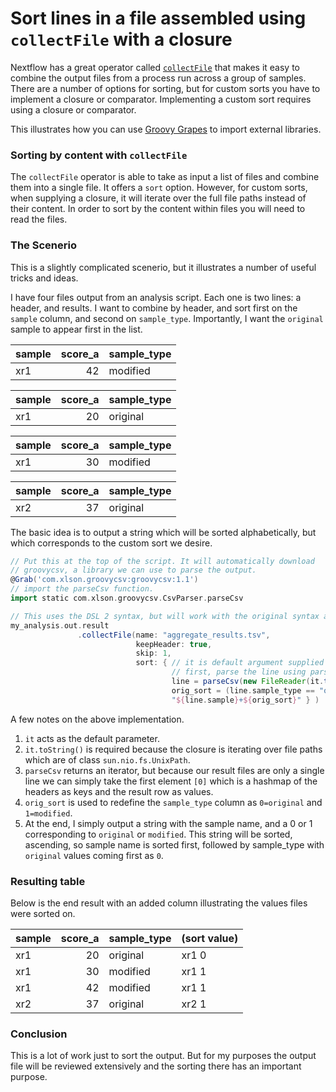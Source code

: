 # Sort lines in a file assembled using `collectFile` with a closure

Nextflow has a great operator called [`collectFile`](https://www.nextflow.io/docs/latest/operator.html?highlight=collectfile#collectfile) that makes it easy to combine the output files from a process run across a group of samples. There are a number of options for sorting, but for custom sorts you have to implement a closure or comparator. Implementing a custom sort requires using a closure or comparator. 

This illustrates how you can use [Groovy Grapes](https://docs.groovy-lang.org/latest/html/documentation/grape.html) to import external libraries.

### Sorting by content with `collectFile`

The `collectFile` operator is able to take as input a list of files and combine them into a single file. It offers a `sort` option. However, for custom sorts, when supplying a closure, it will iterate over the full file paths instead of their content. In order to sort by the content within files you will need to read the files.

### The Scenerio

This is a slightly complicated scenerio, but it illustrates a number of useful tricks and ideas.

I have four files output from an analysis script. Each one is two lines: a header, and results. I want to combine by header, and sort first on the `sample` column, and second on `sample_type`. Importantly, I want the `original` sample to appear first in the list.

| sample   |   score_a | sample_type   |
|:---------|----------:|:--------------|
| xr1      |        42 | modified      |

| sample   |   score_a | sample_type   |
|:---------|----------:|:--------------|
| xr1      |        20 | original      |

| sample   |   score_a | sample_type   |
|:---------|----------:|:--------------|
| xr1      |        30 | modified      |

| sample   |   score_a | sample_type   |
|:---------|----------:|:--------------|
| xr2      |        37 | original      |

The basic idea is to output a string which will be sorted alphabetically, but which corresponds to the custom sort we desire.

```groovy
// Put this at the top of the script. It will automatically download
// groovycsv, a library we can use to parse the output.
@Grab('com.xlson.groovycsv:groovycsv:1.1')
// import the parseCsv function.
import static com.xlson.groovycsv.CsvParser.parseCsv

// This uses the DSL 2 syntax, but will work with the original syntax as well.
my_analysis.out.result
			   .collectFile(name: "aggregate_results.tsv",
                          	keepHeader: true,
                          	skip: 1,
                          	sort: { // it is default argument supplied
                          		    // first, parse the line using parseCsv
                                    line = parseCsv(new FileReader(it.toString()), separator: "\t")[0];
                                    orig_sort = (line.sample_type == "original") ?  0 : 1; 
                                    "${line.sample}+${orig_sort}" } ) 
```

A few notes on the above implementation.

1. `it` acts as the default parameter.
2. `it.toString()` is required because the closure is iterating over file paths which are of class `sun.nio.fs.UnixPath`.
3. `parseCsv` returns an iterator, but because our result files are only a single line we can simply take the first element `[0]` which is a hashmap of the headers as keys and the result row as values.
4. `orig_sort` is used to redefine the `sample_type` column as `0=original` and `1=modified`.
5. At the end, I simply output a string with the sample name, and a 0 or 1 corresponding to `original` or `modified`. This string will be sorted, ascending, so sample name is sorted first, followed by sample_type with `original` values coming first as `0`.

### Resulting table

Below is the end result with an added column illustrating the values files were sorted on.

| sample   |   score_a | sample_type   | (sort value)   |
|:---------|----------:|:--------------|:---------------|
| xr1      |        20 | original      | xr1 0          |
| xr1      |        30 | modified      | xr1 1          |
| xr1      |        42 | modified      | xr1 1          |
| xr2      |        37 | original      | xr2 1          |

### Conclusion

This is a lot of work just to sort the output. But for my purposes the output file will be reviewed extensively and the sorting there has an important purpose.
